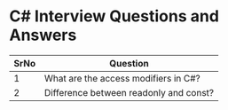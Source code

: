 # C# Interview Questions and Answers

|	SrNo	|	Question	|
|-----------|---------------|
|	1	|	What are the access modifiers in C#?	|
|	2	|	Difference between readonly and const?	|
